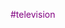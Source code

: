 #television     
<style>title{backround-color:blue}
      p{color:purple;}    
       h1{color:magenta;}</style>
